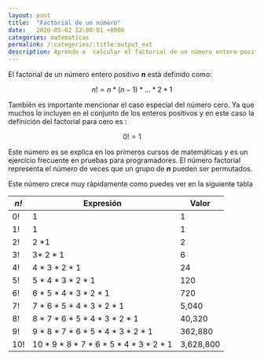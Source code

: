 ```yaml
---
layout: post
title:  "Factorial de un número"
date:   2020-05-02 12:00:01 +0000
categories: matematicas
permalink: /:categories/:title:output_ext
description: Aprende a  calcular el factorial de un número entero positivo.
---
```


El factorial de un número entero positivo **_n_** está definido como: 

```math
n! = n*(n-1)*...*2*1
```

También es importante mencionar el caso especial del número cero. Ya que muchos lo incluyen en el conjunto de los enteros positivos y en este caso la definición del factorial para cero es :

```math
0! = 1
```

Este número es se explica en los primeros cursos de matemáticas y es un ejercicio frecuente en pruebas para programadores. El número factorial representa el número de veces que un grupo de **_n_** pueden ser permutados.

Este número crece muy rápidamente como puedes ver en la siguiente tabla

|**_n!_**| Expresión  | Valor  |
|-------|---|---|
|0!     | 1  |1| 
|1!     | 1  |1|
|2!     | 2 *1   |2| 
|3!     | 3* 2 * 1   |6|
|4!     | 4 * 3 * 2 * 1   |24|
|5!     | 5 * 4 * 3 * 2 * 1 |120|
|6!     | 6 * 5 * 4 * 3 * 2 * 1 |720|
|7!     | 7 * 6 * 5 * 4 * 3 * 2 * 1 |5,040|
|8!     | 8 * 7 * 6 * 5 * 4 * 3 * 2 * 1 |40,320|
|9!     | 9 * 8 * 7 * 6 * 5 * 4 * 3 * 2 * 1 |362,880|
|10!    |10 * 9 * 8 * 7 * 6 * 5 * 4 * 3 * 2 * 1 |3,628,800|

